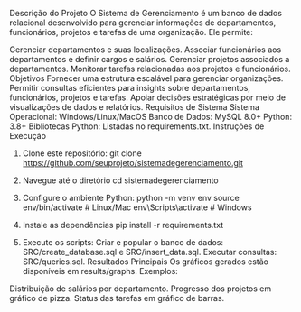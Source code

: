 Descrição do Projeto
O Sistema de Gerenciamento é um banco de dados relacional desenvolvido para gerenciar informações de departamentos, funcionários, projetos e tarefas de uma organização. Ele permite:

Gerenciar departamentos e suas localizações.
Associar funcionários aos departamentos e definir cargos e salários.
Gerenciar projetos associados a departamentos.
Monitorar tarefas relacionadas aos projetos e funcionários.
Objetivos
Fornecer uma estrutura escalável para gerenciar organizações.
Permitir consultas eficientes para insights sobre departamentos, funcionários, projetos e tarefas.
Apoiar decisões estratégicas por meio de visualizações de dados e relatórios.
Requisitos de Sistema
Sistema Operacional: Windows/Linux/MacOS
Banco de Dados: MySQL 8.0+
Python: 3.8+
Bibliotecas Python: Listadas no requirements.txt.
Instruções de Execução

1. Clone este repositório:
   git clone https://github.com/seuprojeto/sistemadegerenciamento.git
   
2. Navegue até o diretório
   cd sistemadegerenciamento
   
3. Configure o ambiente Python:
   python -m venv env
source env/bin/activate   # Linux/Mac
env\Scripts\activate      # Windows

4. Instale as dependências
   pip install -r requirements.txt

5. Execute os scripts:
Criar e popular o banco de dados: SRC/create_database.sql e SRC/insert_data.sql.
Executar consultas: SRC/queries.sql.
Resultados Principais
Os gráficos gerados estão disponíveis em results/graphs. Exemplos:

Distribuição de salários por departamento.
Progresso dos projetos em gráfico de pizza.
Status das tarefas em gráfico de barras.

